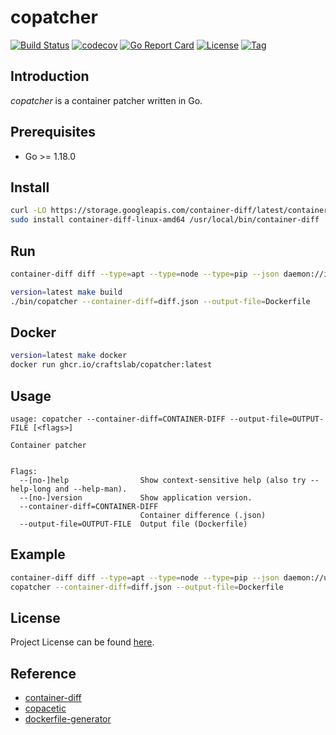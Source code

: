 # copatcher

[![Build Status](https://github.com/craftslab/copatcher/workflows/ci/badge.svg?branch=main&event=push)](https://github.com/craftslab/copatcher/actions?query=workflow%3Aci)
[![codecov](https://codecov.io/gh/craftslab/copatcher/branch/main/graph/badge.svg?token=7PMQALLZLY)](https://codecov.io/gh/craftslab/copatcher)
[![Go Report Card](https://goreportcard.com/badge/github.com/craftslab/copatcher)](https://goreportcard.com/report/github.com/craftslab/copatcher)
[![License](https://img.shields.io/github/license/craftslab/copatcher.svg)](https://github.com/craftslab/copatcher/blob/main/LICENSE)
[![Tag](https://img.shields.io/github/tag/craftslab/copatcher.svg)](https://github.com/craftslab/copatcher/tags)



## Introduction

*copatcher* is a container patcher written in Go.



## Prerequisites

- Go >= 1.18.0



## Install

```bash
curl -LO https://storage.googleapis.com/container-diff/latest/container-diff-linux-amd64
sudo install container-diff-linux-amd64 /usr/local/bin/container-diff
```



## Run

```bash
container-diff diff --type=apt --type=node --type=pip --json daemon://image1 daemon://image2 > diff.json

version=latest make build
./bin/copatcher --container-diff=diff.json --output-file=Dockerfile
```



## Docker

```bash
version=latest make docker
docker run ghcr.io/craftslab/copatcher:latest
```



## Usage

```
usage: copatcher --container-diff=CONTAINER-DIFF --output-file=OUTPUT-FILE [<flags>]

Container patcher


Flags:
  --[no-]help                Show context-sensitive help (also try --help-long and --help-man).
  --[no-]version             Show application version.
  --container-diff=CONTAINER-DIFF
                             Container difference (.json)
  --output-file=OUTPUT-FILE  Output file (Dockerfile)
```



## Example

```bash
container-diff diff --type=apt --type=node --type=pip --json daemon://ubuntu:22.04 daemon://ubuntu:23.04 > diff.json
copatcher --container-diff=diff.json --output-file=Dockerfile
```



## License

Project License can be found [here](LICENSE).



## Reference

- [container-diff](https://github.com/GoogleContainerTools/container-diff)
- [copacetic](https://project-copacetic.github.io/copacetic/website/)
- [dockerfile-generator](https://www.startwithdocker.com/)
